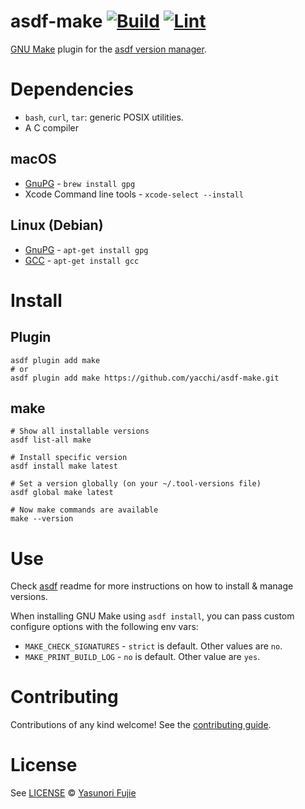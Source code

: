 # asdf-make [![Build](https://github.com/yacchi/asdf-make/actions/workflows/build.yml/badge.svg)](https://github.com/yacchi/asdf-make/actions/workflows/build.yml) [![Lint](https://github.com/yacchi/asdf-make/actions/workflows/lint.yml/badge.svg)](https://github.com/yacchi/asdf-make/actions/workflows/lint.yml)

[GNU Make](https://www.gnu.org/software/make/) plugin for the [asdf version manager](https://asdf-vm.com).

# Dependencies

- `bash`, `curl`, `tar`: generic POSIX utilities.
- A C compiler

## macOS
* [GnuPG](http://www.gnupg.org) - `brew install gpg`
* Xcode Command line tools - `xcode-select --install`

## Linux (Debian)
* [GnuPG](http://www.gnupg.org) - `apt-get install gpg`
* [GCC](http://gcc.gnu.org/) - `apt-get install gcc`

# Install

## Plugin
```shell
asdf plugin add make
# or
asdf plugin add make https://github.com/yacchi/asdf-make.git
```

## make
```shell
# Show all installable versions
asdf list-all make

# Install specific version
asdf install make latest

# Set a version globally (on your ~/.tool-versions file)
asdf global make latest

# Now make commands are available
make --version
```

# Use
Check [asdf](https://github.com/asdf-vm/asdf) readme for more instructions on how to
install & manage versions.

When installing GNU Make using `asdf install`, you can pass custom configure options with the following env vars:
* `MAKE_CHECK_SIGNATURES` - `strict` is default. Other values are `no`.
* `MAKE_PRINT_BUILD_LOG` - `no` is default. Other value are `yes`.

# Contributing
Contributions of any kind welcome! See the [contributing guide](contributing.md).

# License
See [LICENSE](https://github.com/yacchi/asdf-make/blob/main/LICENSE) © [Yasunori Fujie](https://github.com/yacchi/)
